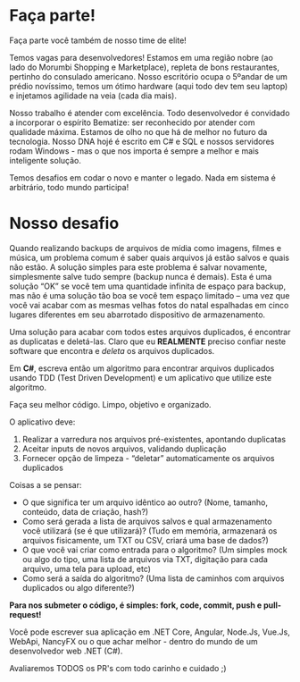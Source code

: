 # Faça parte!
Faça parte você também de nosso time de elite!

Temos vagas para desenvolvedores!
Estamos em uma região nobre (ao lado do Morumbi Shopping e Marketplace), repleta de bons restaurantes, pertinho do consulado americano. 
Nosso escritório ocupa o 5ºandar de um prédio novíssimo, temos um ótimo hardware (aqui todo dev tem seu laptop) e injetamos agilidade na veia (cada dia mais).

Nosso trabalho é atender com excelência. Todo desenvolvedor é convidado a incorporar o espírito Bematize: ser reconhecido por atender com qualidade máxima.
Estamos de olho no que há de melhor no futuro da tecnologia. Nosso DNA hojé é escrito em C# e SQL e nossos servidores rodam Windows - mas o que nos importa é sempre a melhor e mais inteligente solução.

Temos desafios em codar o novo e manter o legado. Nada em sistema é arbitrário, todo mundo participa!


# Nosso desafio

Quando realizando backups de arquivos de mídia como imagens, filmes e música, um problema comum é saber quais arquivos já estão salvos e quais não estão. 
A solução simples para este problema é salvar novamente, simplesmente salve tudo sempre (backup nunca é demais). 
Esta é uma solução “OK” se você tem uma quantidade infinita de espaço para backup, mas não é uma solução tão boa se você tem espaço limitado – uma vez que você vai acabar com as mesmas velhas fotos do natal espalhadas em cinco lugares diferentes em seu abarrotado dispositivo de armazenamento.

Uma solução para acabar com todos estes arquivos duplicados, é encontrar as duplicatas e deletá-las. Claro que eu **REALMENTE** preciso confiar neste software que encontra e *deleta* os arquivos duplicados.


Em **C#**, escreva então um algoritmo para encontrar arquivos duplicados usando TDD (Test Driven Development) e um aplicativo que utilize este algoritmo.

Faça seu melhor código. Limpo, objetivo e organizado.

O aplicativo deve:
1.	Realizar a varredura nos arquivos pré-existentes, apontando duplicatas
2.	Aceitar inputs de novos arquivos, validando duplicação
3.	Fornecer opção de limpeza - “deletar” automaticamente os arquivos duplicados

Coisas a se pensar:

- O que significa ter um arquivo idêntico ao outro? (Nome, tamanho, conteúdo, data de criação, hash?)
- Como será gerada a lista de arquivos salvos e qual armazenamento você utilizará (se é que utilizará)? (Tudo em memória, armazenará os arquivos fisicamente, um TXT ou CSV, criará uma base de dados?)
- O que você vai criar como entrada para o algoritmo? (Um simples mock ou algo do tipo, uma lista de arquivos via TXT, digitação para cada arquivo, uma tela para upload, etc)
- Como será a saída do algoritmo? (Uma lista de caminhos com arquivos duplicados ou algo diferente?)



**Para nos submeter o código, é simples: fork, code, commit, push e pull-request!**


Você pode escrever sua aplicação em .NET Core, Angular, Node.Js, Vue.Js, WebApi, NancyFX ou o que achar melhor - dentro do mundo de um desenvolvedor web .NET (C#).

Avaliaremos TODOS os PR's com todo carinho e cuidado ;)
